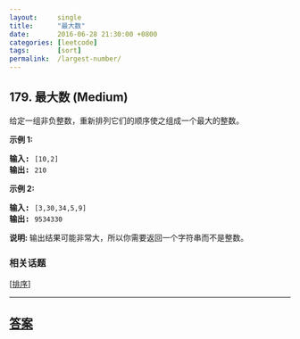 ```yaml
---
layout:     single
title:      "最大数"
date:       2016-06-28 21:30:00 +0800
categories: [leetcode]
tags:       [sort]
permalink:  /largest-number/
---
```


## 179. 最大数 (Medium)

<p>给定一组非负整数，重新排列它们的顺序使之组成一个最大的整数。</p>

<p><strong>示例 1:</strong></p>

<pre><strong>输入:</strong> <code>[10,2]</code>
<strong>输出:</strong> <code>210</code></pre>

<p><strong>示例&nbsp;2:</strong></p>

<pre><strong>输入:</strong> <code>[3,30,34,5,9]</code>
<strong>输出:</strong> <code>9534330</code></pre>

<p><strong>说明: </strong>输出结果可能非常大，所以你需要返回一个字符串而不是整数。</p>

### 相关话题
  [[排序](https://github.com/openset/leetcode/tree/master/tag/sort/README.md)]

---

## [答案](https://github.com/openset/leetcode/tree/master/problems/largest-number)

